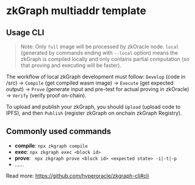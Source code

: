# zkGraph multiaddr template

## Usage CLI

> Note: Only `full` image will be processed by zkOracle node. `local` (generated by commands ending with `--local` option) means the zkGraph is compiled locally and only contains partial computation (so that proving and executing will be faster).

The workflow of local zkGraph development must follow: `Develop` (code in /src) -> `Compile` (get compiled wasm image) -> `Execute` (get expected output) -> `Prove` (generate input and pre-test for actual proving in zkOracle) -> `Verify` (verify proof on-chain).

To upload and publish your zkGraph, you should `Upload` (upload code to IPFS), and then `Publish` (register zkGraph on onchain zkGraph Registry).

## Commonly used commands

- **compile**: `npx zkgraph compile`
- **exec**: `npx zkgraph exec <block id>`
- **prove**: ` npx zkgraph prove <block id> <expected state> -i|-t|-p`  
- ……

Read more: https://github.com/hyperoracle/zkgraph-cli#cli
